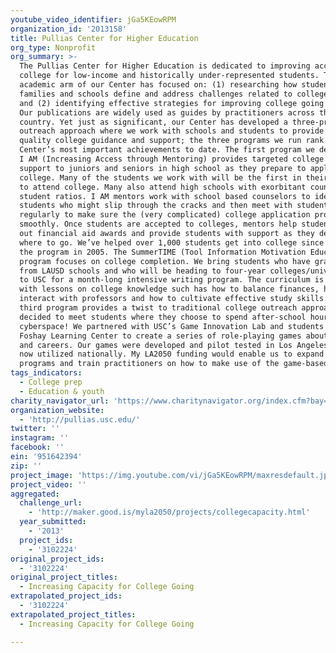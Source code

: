 ```yaml
---
youtube_video_identifier: jGa5KEowRPM
organization_id: '2013158'
title: Pullias Center for Higher Education
org_type: Nonprofit
org_summary: >-
  The Pullias Center for Higher Education is dedicated to improving access to
  college for low-income and historically under-represented students. The
  academic arm of our Center has focused on: (1) researching how students,
  families and schools define and address challenges related to college going
  and (2) identifying effective strategies for improving college going outcomes.
  Our publications are widely used as guides by practitioners across the
  country. Yet just as significant, our Center has developed a three-pronged
  outreach approach where we work with schools and students to provide high
  quality college guidance and support; the three programs we run rank among the
  Center’s most important achievements to date. The first program we developed —
  I AM (Increasing Access through Mentoring) provides targeted college guidance
  support to juniors and seniors in high school as they prepare to apply for
  college. Many of the students we work with will be the first in their families
  to attend college. Many also attend high schools with exorbitant counselor to
  student ratios. I AM mentors work with school based counselors to identify
  students who might slip through the cracks and then meet with students
  regularly to make sure the (very complicated) college application process goes
  smoothly. Once students are accepted to colleges, mentors help students figure
  out financial aid awards and provide students with support as they decide
  where to go. We’ve helped over 1,000 students get into college since starting
  the program in 2005. The SummerTIME (Tool Information Motivation Education)
  program focuses on college completion. We bring students who have graduated
  from LAUSD schools and who will be heading to four-year colleges/universities
  to USC for a month-long intensive writing program. The curriculum is infused
  with lessons on college knowledge such has how to balance finances, how to
  interact with professors and how to cultivate effective study skills. The
  third program provides a twist to traditional college outreach approaches. We
  decided to meet students where they choose to spend after-school hours — in
  cyberspace! We partnered with USC’s Game Innovation Lab and students from
  Foshay Learning Center to create a series of role-playing games about college
  and careers. Our games were developed and pilot tested in Los Angeles and are
  now utilized nationally. My LA2050 funding would enable us to expand these
  programs and train practitioners on how to make use of the game-based tools.
tags_indicators:
  - College prep
  - Education & youth
charity_navigator_url: 'https://www.charitynavigator.org/index.cfm?bay=search.profile&ein=951642394'
organization_website:
  - 'http://pullias.usc.edu/'
twitter: ''
instagram: ''
facebook: ''
ein: '951642394'
zip: ''
project_image: 'https://img.youtube.com/vi/jGa5KEowRPM/maxresdefault.jpg'
project_video: ''
aggregated:
  challenge_url:
    - 'http://maker.good.is/myla2050/projects/collegecapacity.html'
  year_submitted:
    - '2013'
  project_ids:
    - '3102224'
original_project_ids:
  - '3102224'
original_project_titles:
  - Increasing Capacity for College Going
extrapolated_project_ids:
  - '3102224'
extrapolated_project_titles:
  - Increasing Capacity for College Going

---
```

